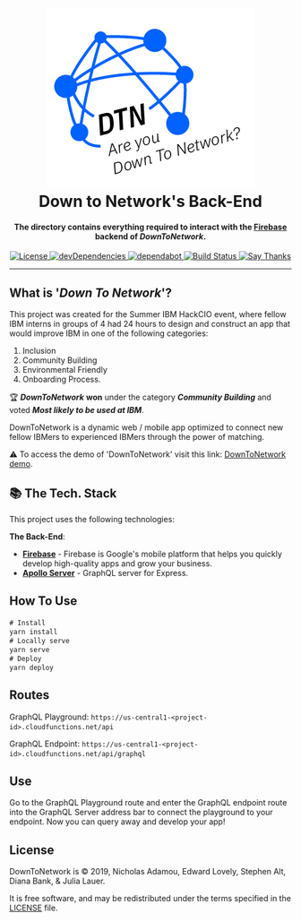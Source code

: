 <h1 align="center">
  <br>
  <a href="https://github.com/nicholasadamou/DownToNetwork"><img src="../data/images/logo.png" alt="Logo"></a>
  <br>
  Down to Network's Back-End
  <br>
</h1>

<h4 align="center">The directory contains everything required to interact with the <a href="https://firebase.google.com/">Firebase</a> backend of <em>DownToNetwork</em>.</h4>

<p align="center">
  <a href="https://github.com/nicholasadamou/DownToNetworks/blob/master/LICENSE.txt">
      <img src="https://img.shields.io/badge/license-GPLv3-blue.svg?style=flat-square" alt="License">
  </a>
  <a href="https://david-dm.org/nicholasadamou/DownToNetworks#info=devDependencies">
      <img src="https://img.shields.io/david/dev/nicholasadamou/DownToNetworks.svg?style=flat-square" alt="devDependencies">
  </a>
  <a href="https://dependabot.com">
      <img src="https://api.dependabot.com/badges/status?host=github&repo=nicholasadamou/DownToNetworks" alt="dependabot">
  </a>
  <a href="https://travis-ci.org/nicholasadamou/DownToNetworks">
      <img src="https://img.shields.io/travis/nicholasadamou/DownToNetworks/master.svg?style=flat-square" alt="Build Status">
  </a>
  <a href="https://saythanks.io/to/NicholasAdamou">
      <img src="https://img.shields.io/badge/say-thanks-ff69b4.svg" alt="Say Thanks">
  </a>
</p>

---

## What is '_Down To Network_'?

This project was created for the Summer IBM HackCIO event, where fellow IBM interns in groups of 4 had 24 hours to design and construct an app that would improve IBM in one of the following categories:

1. Inclusion
2. Community Building
3. Environmental Friendly
4. Onboarding Process.

🏆 **_DownToNetwork_** **won** under the category **_Community Building_** and voted **_Most likely to be used at IBM_**.

DownToNetwork is a dynamic web / mobile app optimized to connect new fellow IBMers to experienced IBMers through the power of matching.

⚠️ To access the demo of 'DownToNetwork' visit this link: [DownToNetwork demo](https://DownToNetwork.netlify.com/).

## 📚 The Tech. Stack

This project uses the following technologies:

**The Back-End**:

- [**Firebase**](https://firebase.google.com/) - Firebase is Google's mobile platform that helps you quickly develop high-quality apps and grow your business.
- [**Apollo Server**](https://github.com/apollographql/apollo-server) - GraphQL server for Express.

## How To Use

```shell
# Install
yarn install
# Locally serve
yarn serve
# Deploy
yarn deploy
```

## Routes

GraphQL Playground: `https://us-central1-<project-id>.cloudfunctions.net/api`

GraphQL Endpoint: `https://us-central1-<project-id>.cloudfunctions.net/api/graphql`

## Use

Go to the GraphQL Playground route and enter the GraphQL endpoint route into the GraphQL Server address bar to connect the playground to your endpoint. Now you can query away and develop your app!

## License

DownToNetwork is © 2019, Nicholas Adamou, Edward Lovely, Stephen Alt, Diana Bank, & Julia Lauer.

It is free software, and may be redistributed under the terms specified in the [LICENSE] file.

[license]: LICENSE
